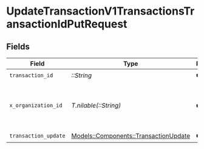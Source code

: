 # UpdateTransactionV1TransactionsTransactionIdPutRequest


## Fields

| Field                                                                             | Type                                                                              | Required                                                                          | Description                                                                       | Example                                                                           |
| --------------------------------------------------------------------------------- | --------------------------------------------------------------------------------- | --------------------------------------------------------------------------------- | --------------------------------------------------------------------------------- | --------------------------------------------------------------------------------- |
| `transaction_id`                                                                  | *::String*                                                                        | :heavy_check_mark:                                                                | N/A                                                                               |                                                                                   |
| `x_organization_id`                                                               | *T.nilable(::String)*                                                             | :heavy_check_mark:                                                                | The unique identifier for the organization making the request                     | org_12345                                                                         |
| `transaction_update`                                                              | [Models::Components::TransactionUpdate](../../models/shared/transactionupdate.md) | :heavy_check_mark:                                                                | N/A                                                                               |                                                                                   |
